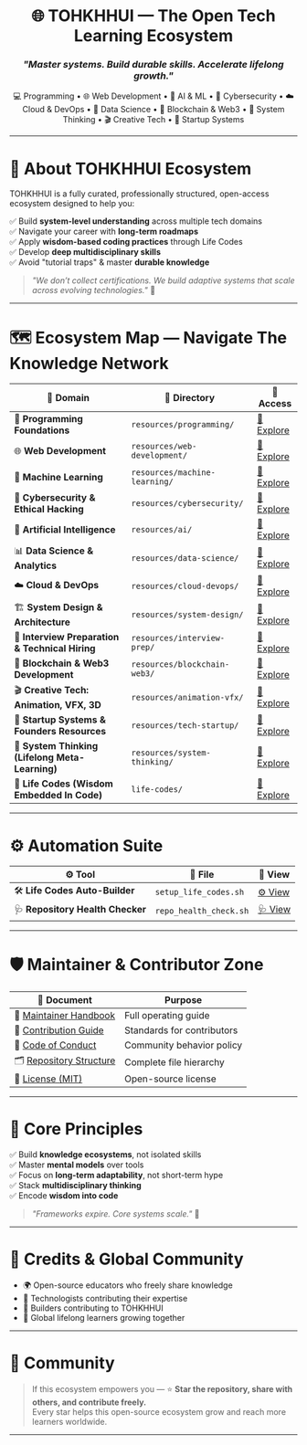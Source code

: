 <h1 align="center">🌐 TOHKHHUI — The Open Tech Learning Ecosystem </h1>
<h3 align="center"><i>"Master systems. Build durable skills. Accelerate lifelong growth."</i></h3>

<p align="center">
💻 Programming • 🌐 Web Development • 🤖 AI & ML • 🔐 Cybersecurity • ☁️ Cloud & DevOps • 🔬 Data Science • 🔗 Blockchain & Web3 • 🧠 System Thinking • 🎬 Creative Tech • 🚀 Startup Systems
</p>

---

# 📌 About TOHKHHUI Ecosystem

TOHKHHUI is a fully curated, professionally structured, open-access ecosystem designed to help you:

✅ Build **system-level understanding** across multiple tech domains  
✅ Navigate your career with **long-term roadmaps**  
✅ Apply **wisdom-based coding practices** through Life Codes  
✅ Develop **deep multidisciplinary skills**  
✅ Avoid "tutorial traps" & master **durable knowledge**

> _"We don’t collect certifications. We build adaptive systems that scale across evolving technologies."_ 🚀

---

# 🗺 Ecosystem Map — Navigate The Knowledge Network

| 🚀 Domain | 📂 Directory | 🔗 Access |
| -------- | -------- | ---- |
| 🌱 **Programming Foundations** | `resources/programming/` | [📖 Explore](resources/programming/README.md) |
| 🌐 **Web Development** | `resources/web-development/` | [📖 Explore](resources/web-development/README.md) |
| 🤖 **Machine Learning** | `resources/machine-learning/` | [📖 Explore](resources/machine-learning/README.md) |
| 🔐 **Cybersecurity & Ethical Hacking** | `resources/cybersecurity/` | [📖 Explore](resources/cybersecurity/README.md) |
| 🧠 **Artificial Intelligence** | `resources/ai/` | [📖 Explore](resources/ai/README.md) |
| 📊 **Data Science & Analytics** | `resources/data-science/` | [📖 Explore](resources/data-science/README.md) |
| ☁️ **Cloud & DevOps** | `resources/cloud-devops/` | [📖 Explore](resources/cloud-devops/README.md) |
| 🏗 **System Design & Architecture** | `resources/system-design/` | [📖 Explore](resources/system-design/README.md) |
| 🎯 **Interview Preparation & Technical Hiring** | `resources/interview-prep/` | [📖 Explore](resources/interview-prep/README.md) |
| 🔗 **Blockchain & Web3 Development** | `resources/blockchain-web3/` | [📖 Explore](resources/blockchain-web3/README.md) |
| 🎬 **Creative Tech: Animation, VFX, 3D** | `resources/animation-vfx/` | [📖 Explore](resources/animation-vfx/README.md) |
| 🚀 **Startup Systems & Founders Resources** | `resources/tech-startup/` | [📖 Explore](resources/tech-startup/README.md) |
| 🧠 **System Thinking (Lifelong Meta-Learning)** | `resources/system-thinking/` | [📖 Explore](resources/system-thinking/README.md) |
| 🧮 **Life Codes (Wisdom Embedded In Code)** | `life-codes/` | [📖 Explore](life-codes/README.md) |

---

# ⚙️ Automation Suite

| ⚙️ Tool | 📄 File | 🔗 View |
| ---- | ---- | ---- |
| 🛠 **Life Codes Auto-Builder** | `setup_life_codes.sh` | [⚙️ View](setup_life_codes.sh) |
| 🩺 **Repository Health Checker** | `repo_health_check.sh` | [🩺 View](repo_health_check.sh) |

---

# 🛡 Maintainer & Contributor Zone

| 📄 Document | Purpose |
| ---- | ------- |
| 🧭 [Maintainer Handbook](MAINTAINER_HANDBOOK.md) | Full operating guide |
| 🤝 [Contribution Guide](CONTRIBUTING.md) | Standards for contributors |
| 🚦 [Code of Conduct](CODE_OF_CONDUCT.md) | Community behavior policy |
| 🗂 [Repository Structure](repo_structure.md) | Complete file hierarchy |
| 📜 [License (MIT)](LICENSE) | Open-source license |

---

# 🧠 Core Principles

✅ Build **knowledge ecosystems**, not isolated skills  
✅ Master **mental models** over tools  
✅ Focus on **long-term adaptability**, not short-term hype  
✅ Stack **multidisciplinary thinking**  
✅ Encode **wisdom into code**

> _"Frameworks expire. Core systems scale."_ 🧠

---

# 🙏 Credits & Global Community

- 🌍 Open-source educators who freely share knowledge  
- 🔬 Technologists contributing their expertise  
- 🧱 Builders contributing to TOHKHHUI  
- 🧠 Global lifelong learners growing together

---

# 📢 Community

> If this ecosystem empowers you — ⭐ **Star the repository, share with others, and contribute freely.**  
> Every star helps this open-source ecosystem grow and reach more learners worldwide.

---
